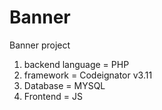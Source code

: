 # Banner
Banner project 

1) backend language = PHP
2) framework = Codeignator v3.11
3) Database = MYSQL
4) Frontend = JS
